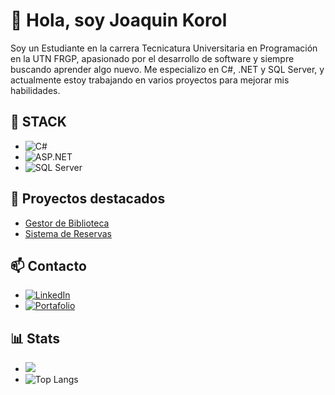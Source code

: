 # 👋 Hola, soy Joaquin Korol

Soy un Estudiante en la carrera Tecnicatura Universitaria en Programación en la UTN FRGP, apasionado por el desarrollo de software y siempre buscando aprender algo nuevo. Me especializo en C#, .NET y SQL Server, y actualmente estoy trabajando en varios proyectos para mejorar mis habilidades.

## 🚀 STACK
- ![C#](https://img.shields.io/badge/-C%23-blue)
- ![ASP.NET](https://img.shields.io/badge/-ASP.NET-5C2D91)
- ![SQL Server](https://img.shields.io/badge/-SQL%20Server-CC2927)

## 💼 Proyectos destacados
- [Gestor de Biblioteca](https://github.com/tuusuario/gestor-biblioteca)
- [Sistema de Reservas](https://github.com/JoaquinKorol/KoruCosmetica)

## 📫 Contacto
- [![LinkedIn](https://img.shields.io/badge/LinkedIn-0A66C2?style=for-the-badge&logo=linkedin&logoColor=white)](https://www.linkedin.com/in/joaquin-korol/)
- [![Portafolio](https://img.shields.io/badge/Portafolio-0A66C2?style=for-the-badge&logo=portfolio&logoColor=white)](https://tuportafolio.com)


## 📊 Stats
- ![](https://github-readme-streak-stats.herokuapp.com/?user=joaquinkorol&theme=transparent&hide_border=false)
- ![Top Langs](https://github-readme-stats.vercel.app/api/top-langs/?username=joaquinkorol&layout=compact)
